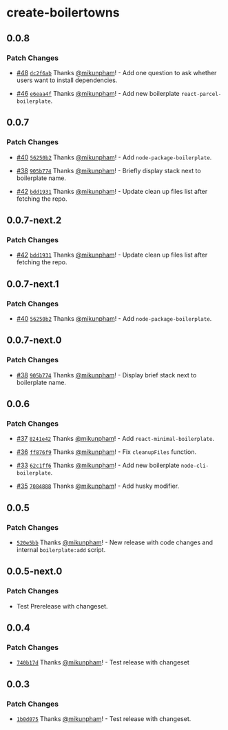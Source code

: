 # create-boilertowns

## 0.0.8

### Patch Changes

- [#48](https://github.com/boilertowns/create-boilertowns/pull/48) [`dc2f6ab`](https://github.com/boilertowns/create-boilertowns/commit/dc2f6ab5a2db860ed1bd6e27d53ec5e212c355ad) Thanks [@mikunpham](https://github.com/mikunpham)! - Add one question to ask whether users want to install dependencies.

- [#46](https://github.com/boilertowns/create-boilertowns/pull/46) [`e6eaa4f`](https://github.com/boilertowns/create-boilertowns/commit/e6eaa4fb400a78696b14d34b1bd6dd5502e65f63) Thanks [@mikunpham](https://github.com/mikunpham)! - Add new boilerplate `react-parcel-boilerplate`.

## 0.0.7

### Patch Changes

- [#40](https://github.com/boilertowns/create-boilertowns/pull/40) [`56250b2`](https://github.com/boilertowns/create-boilertowns/commit/56250b27c2d65b4aa4645b5742f654f1146ca26f) Thanks [@mikunpham](https://github.com/mikunpham)! - Add `node-package-boilerplate`.

- [#38](https://github.com/boilertowns/create-boilertowns/pull/38) [`905b774`](https://github.com/boilertowns/create-boilertowns/commit/905b77423157677e3f3d1cdf4d1e73fcb9ad29e1) Thanks [@mikunpham](https://github.com/mikunpham)! - Briefly display stack next to boilerplate name.

- [#42](https://github.com/boilertowns/create-boilertowns/pull/42) [`bdd1931`](https://github.com/boilertowns/create-boilertowns/commit/bdd1931160d64fda9427a39251a890bb65710882) Thanks [@mikunpham](https://github.com/mikunpham)! - Update clean up files list after fetching the repo.

## 0.0.7-next.2

### Patch Changes

- [#42](https://github.com/boilertowns/create-boilertowns/pull/42) [`bdd1931`](https://github.com/boilertowns/create-boilertowns/commit/bdd1931160d64fda9427a39251a890bb65710882) Thanks [@mikunpham](https://github.com/mikunpham)! - Update clean up files list after fetching the repo.

## 0.0.7-next.1

### Patch Changes

- [#40](https://github.com/boilertowns/create-boilertowns/pull/40) [`56250b2`](https://github.com/boilertowns/create-boilertowns/commit/56250b27c2d65b4aa4645b5742f654f1146ca26f) Thanks [@mikunpham](https://github.com/mikunpham)! - Add `node-package-boilerplate`.

## 0.0.7-next.0

### Patch Changes

- [#38](https://github.com/boilertowns/create-boilertowns/pull/38) [`905b774`](https://github.com/boilertowns/create-boilertowns/commit/905b77423157677e3f3d1cdf4d1e73fcb9ad29e1) Thanks [@mikunpham](https://github.com/mikunpham)! - Display brief stack next to boilerplate name.

## 0.0.6

### Patch Changes

- [#37](https://github.com/boilertowns/create-boilertowns/pull/37) [`8241e42`](https://github.com/boilertowns/create-boilertowns/commit/8241e42898160461ea9ca3de3e64c8b4c0a7b229) Thanks [@mikunpham](https://github.com/mikunpham)! - Add `react-minimal-boilerplate`.

* [#36](https://github.com/boilertowns/create-boilertowns/pull/36) [`ff876f9`](https://github.com/boilertowns/create-boilertowns/commit/ff876f92fd8e91bb6d8d560b5d826713cecb8278) Thanks [@mikunpham](https://github.com/mikunpham)! - Fix `cleanupFiles` function.

- [#33](https://github.com/boilertowns/create-boilertowns/pull/33) [`62c1ff6`](https://github.com/boilertowns/create-boilertowns/commit/62c1ff6cb8c9f90e72f62c756c9f48d37d99a271) Thanks [@mikunpham](https://github.com/mikunpham)! - Add new boilerplate `node-cli-boilerplate`.

* [#35](https://github.com/boilertowns/create-boilertowns/pull/35) [`7084888`](https://github.com/boilertowns/create-boilertowns/commit/708488877df284b88b793c099492aabf0be5a931) Thanks [@mikunpham](https://github.com/mikunpham)! - Add husky modifier.

## 0.0.5

### Patch Changes

- [`520e5bb`](https://github.com/boilertowns/create-boilertowns/commit/520e5bbb0a781d436e79794a5ef33bc7fa681147) Thanks [@mikunpham](https://github.com/mikunpham)! - New release with code changes and internal `boilerplate:add` script.

## 0.0.5-next.0

### Patch Changes

- Test Prerelease with changeset.

## 0.0.4

### Patch Changes

- [`740b17d`](https://github.com/boilertowns/create-boilertowns/commit/740b17d6d77556609b4ff70150e1115d862c8578) Thanks [@mikunpham](https://github.com/mikunpham)! - Test release with changeset

## 0.0.3

### Patch Changes

- [`1b0d075`](https://github.com/boilertowns/create-boilertowns/commit/1b0d0759bcb2470e142897097d24f4a29928f881) Thanks [@mikunpham](https://github.com/mikunpham)! - Test release with changeset.
